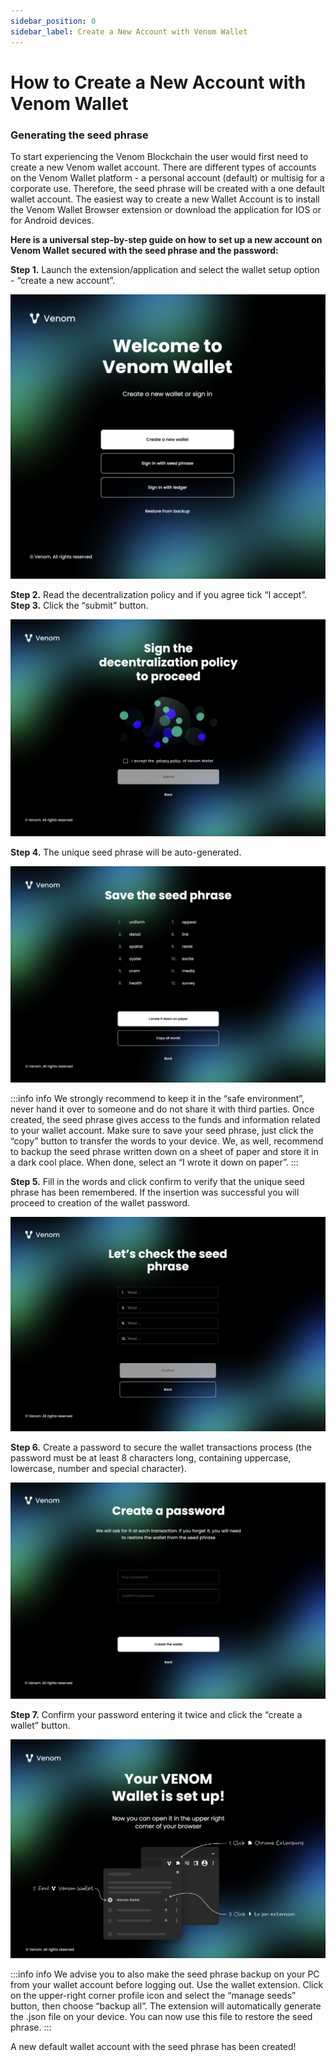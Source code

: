 ```yaml
---
sidebar_position: 0
sidebar_label: Create a New Account with Venom Wallet
---
```


# How to Create a New Account with Venom Wallet
### Generating the seed phrase


To start experiencing the Venom Blockchain the user would first need to create a new Venom wallet account.
There are different types of accounts on the Venom Wallet platform - a personal account (default) or multisig for a corporate use. Therefore, the seed phrase will be created with a one default wallet account. The easiest way to create a new Wallet Account is to install the Venom Wallet Browser extension or download the application for IOS or for Android devices.

**Here is a universal step-by-step guide on how to set up a new account on Venom Wallet secured with the seed phrase and the password:**

 **Step 1.** Launch the extension/application and select the wallet setup option - “create a new account”.  


 ![create a new account](../assets/wallet/1.png)


 **Step 2.** Read the decentralization policy and if you agree tick “I accept”.  
 **Step 3.** Click the “submit” button. 


   ![sign the privacy policy](../assets/wallet/2.png)


 **Step 4.** The unique seed phrase will be auto-generated.  
  
   ![save the seed phrase](../assets/wallet/3.png)


:::info info
We strongly recommend to keep it in the “safe environment”, never hand it over to someone and do not share it with third parties. Once created, the seed phrase gives access to the funds and information related to your wallet account. Make sure to save your seed phrase, just click the “copy” button to transfer the words to your device. We, as well, recommend to backup the seed phrase written down on a sheet of paper and store it in a dark cool place. When done, select an “I wrote it down on paper”.
:::


**Step 5.** Fill in the words and click confirm to verify that the unique seed phrase has been remembered. If the insertion was successful you will proceed to creation of the wallet password.  


   ![let's check the seed phrase](../assets/wallet/4.png)


**Step 6.** Create a password to secure the wallet transactions process (the password must be at least 8 characters long, containing uppercase, lowercase, number and special character).  


   ![create a password](../assets/wallet/5.png)


**Step 7.** Confirm your password entering it twice and click the “create a wallet” button.  


   ![congratulations](../assets/wallet/6.png)


:::info info
We advise you to also make the seed phrase backup on your PC from your wallet account before logging out. Use the wallet extension. Click on the upper-right corner profile icon and select the “manage seeds” button, then choose “backup all”. The extension will automatically generate the .json file on your device. You can now use this file to restore the seed phrase.
:::

A new default wallet account with the seed phrase has been created!
